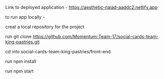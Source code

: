 Link to deployed application - https://aesthetic-naiad-aaddc2.netlify.app

to run app locally -

creat a local repository for the project

run git clone https://github.com/Momentum-Team-17/social-cards-team-king-pastries.git

cd into social-cards-team-king-pastries/front-end

run npm install

run npm start
